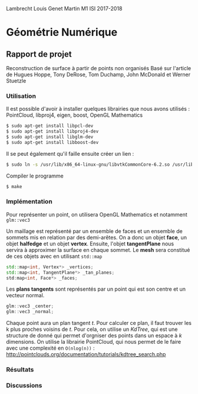 Lambrecht Louis
Genet Martin
 M1 ISI 2017-2018
 
# Géométrie Numérique
## Rapport de projet
Reconstruction de surface à partir de points non organisés
Basé sur l'article de Hugues Hoppe, Tony DeRose, Tom Duchamp, John McDonald et Werner Stuetzle
### Utilisation
Il est possible d'avoir à installer quelques librairies que nous avons utilisés :
PointCloud, libproj4, eigen, boost, OpenGL Mathematics
```sh
$ sudo apt-get install libpcl-dev
$ sudo apt-get install libproj4-dev
$ sudo apt-get install libglm-dev
$ sudo apt-get install libboost-dev
```

Il se peut également qu'il faille ensuite créer un lien :
```sh
$ sudo ln -s /usr/lib/x86_64-linux-gnu/libvtkCommonCore-6.2.so /usr/lib/libvtkproj4.so
```

Compiler le programme
```sh
$ make
```


### Implémentation
Pour représenter un point, on utilisera OpenGL Mathematics et notamment ```glm::vec3```

Un maillage est représenté par un ensemble de faces et un ensemble de sommets mis en relation par des demi-arêtes.
On a donc un objet **face**, un objet **halfedge** et un objet **vertex**. Ensuite, l'objet  **tangentPlane** nous servira à approximer la surface en chaque sommet. Le **mesh** sera constitué de ces objets avec en utilisant ``` std::map ```
```cpp
std::map<int, Vertex*> _vertices;
std::map<int, TangentPlane*> _tan_planes;
std:map<int, Face*> _faces;
``` 
Les **plans tangents** sont représentés par un point qui est son centre et un vecteur normal.
```cpp
glm::vec3 _center;
glm::vec3 _normal;
``` 
Chaque point aura un plan tangent *t*. Pour calculer ce plan, il faut trouver les k plus proches voisins de *t*. Pour cela, on utilise un *KdTree*, qui est une structure de donné qui permet d'orgniser des points dans un espace à *k* dimensions. On utilise la librairie PointCloud, qui nous permet de le faire avec une complexité en ```O(nlog(n))``` : http://pointclouds.org/documentation/tutorials/kdtree_search.php


### Résultats


### Discussions
